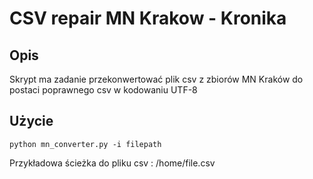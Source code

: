# CSV repair  MN Krakow - Kronika

## Opis
Skrypt ma zadanie przekonwertować plik csv z zbiorów MN Kraków do postaci poprawnego csv w kodowaniu UTF-8 

## Użycie

``
python mn_converter.py -i filepath
``

Przykładowa ścieżka do pliku csv : /home/file.csv



